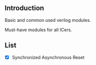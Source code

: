 ## Introduction

Basic and common used verilog modules.

Must-have modules for all ICers.

## List
- [x] Synchronized Asynchronous Reset